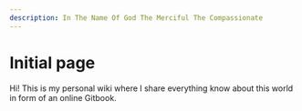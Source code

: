 ```yaml
---
description: In The Name Of God The Merciful The Compassionate
---
```


# Initial page

Hi! This is my personal wiki where I share everything know about this world in form of an online Gitbook.

